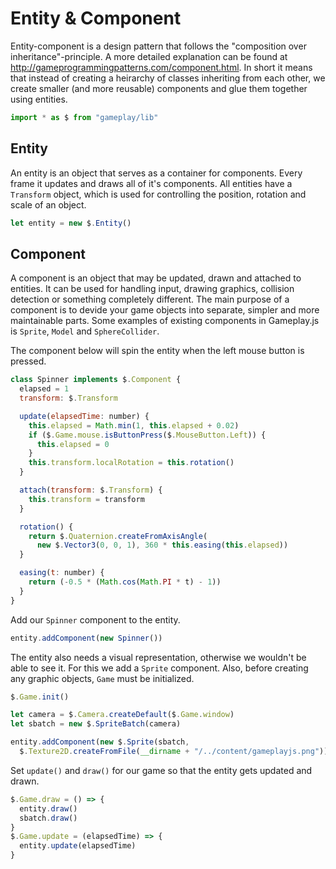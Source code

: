 # Entity & Component

Entity-component is a design pattern that follows the "composition over 
inheritance"-principle. A more detailed explanation can be found at 
http://gameprogrammingpatterns.com/component.html. In short it means that 
instead of creating a heirarchy of classes inheriting from each other, we create 
smaller (and more reusable) components and glue them together using entities.

```javascript
import * as $ from "gameplay/lib"
```

## Entity

An entity is an object that serves as a container for components. Every frame 
it updates and draws all of it's components. All entities have a `Transform` 
object, which is used for controlling the position, rotation and scale of an 
object.

```javascript
let entity = new $.Entity()
```

## Component

A component is an object that may be updated, drawn and attached to entities. It 
can be used for handling input, drawing graphics, collision detection or 
something completely different. The main purpose of a component is to devide 
your game objects into separate, simpler and more maintainable parts. Some 
examples of existing components in Gameplay.js is `Sprite`, `Model` and 
`SphereCollider`.

The component below will spin the entity when the left mouse button is pressed.

```javascript
class Spinner implements $.Component {
  elapsed = 1
  transform: $.Transform

  update(elapsedTime: number) {
    this.elapsed = Math.min(1, this.elapsed + 0.02)
    if ($.Game.mouse.isButtonPress($.MouseButton.Left)) {
      this.elapsed = 0
    }
    this.transform.localRotation = this.rotation()
  }

  attach(transform: $.Transform) {
    this.transform = transform
  }

  rotation() {
    return $.Quaternion.createFromAxisAngle(
      new $.Vector3(0, 0, 1), 360 * this.easing(this.elapsed))
  }

  easing(t: number) {
    return (-0.5 * (Math.cos(Math.PI * t) - 1))
  }
}
```

Add our `Spinner` component to the entity.

```javascript
entity.addComponent(new Spinner())
```

The entity also needs a visual representation, otherwise we wouldn't be able 
to see it. For this we add a `Sprite` component. Also, before creating any 
graphic objects, `Game` must be initialized.

```javascript
$.Game.init()

let camera = $.Camera.createDefault($.Game.window)
let sbatch = new $.SpriteBatch(camera)

entity.addComponent(new $.Sprite(sbatch,
  $.Texture2D.createFromFile(__dirname + "/../content/gameplayjs.png")))
```

Set `update()` and `draw()` for our game so that the entity gets updated and 
drawn.

```javascript
$.Game.draw = () => {
  entity.draw()
  sbatch.draw()
}
$.Game.update = (elapsedTime) => {
  entity.update(elapsedTime)
}
```
